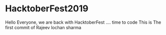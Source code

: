 # HacktoberFest2019
Hello Everyone, we are back with HacktoberFest .... time to code
This is The first commit of Rajeev lochan sharma
